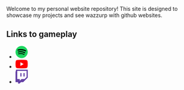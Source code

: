 Welcome to my personal website repository! This site is designed to showcase my projects and see wazzurp with github websites.

## Links to gameplay
- [![Spotify](32px-Spotify_icon.svg.png)](https://open.spotify.com/user/2254or727cyembof3r6cief6a?si=0d77e50165b64071)
- [![Youtube](32px-YouTube_full-color_icon_(2017).svg.png)](https://www.youtube.com/@dylancallahan665)
- [![Twitch](32px-Twitch_icon_2012.svg.png)](https://www.twitch.tv/dldo121213)
